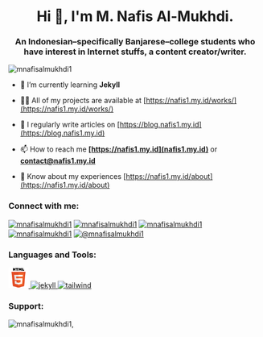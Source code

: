 <h1 align="center">Hi 👋, I'm M. Nafis Al-Mukhdi.</h1>
<h3 align="center">An Indonesian–specifically Banjarese–college students who have interest in Internet stuffs, a content creator/writer.</h3>

<p align="left"> <img src="https://komarev.com/ghpvc/?username=mnafisalmukhdi1&label=Profile%20views&color=0e75b6&style=flat" alt="mnafisalmukhdi1" /> </p>

- 🌱 I’m currently learning **Jekyll**

- 👨‍💻 All of my projects are available at [https://nafis1.my.id/works/](https://nafis1.my.id/works/)

- 📝 I regularly write articles on [https://blog.nafis1.my.id](https://blog.nafis1.my.id)

- 📫 How to reach me **[https://nafis1.my.id](nafis1.my.id)** or **contact@nafis1.my.id**

- 📄 Know about my experiences [https://nafis1.my.id/about](https://nafis1.my.id/about)

<h3 align="left">Connect with me:</h3>
<p align="left">
<a href="https://twitter.com/mnafisalmukhdi1" target="blank"><img align="center" src="https://raw.githubusercontent.com/rahuldkjain/github-profile-readme-generator/master/src/images/icons/Social/twitter.svg" alt="mnafisalmukhdi1" height="30" width="40" /></a>
<a href="https://linkedin.com/in/mnafisalmukhdi1" target="blank"><img align="center" src="https://raw.githubusercontent.com/rahuldkjain/github-profile-readme-generator/master/src/images/icons/Social/linked-in-alt.svg" alt="mnafisalmukhdi1" height="30" width="40" /></a>
<a href="https://fb.com/mnafisalmukhdi1" target="blank"><img align="center" src="https://raw.githubusercontent.com/rahuldkjain/github-profile-readme-generator/master/src/images/icons/Social/facebook.svg" alt="mnafisalmukhdi1" height="30" width="40" /></a>
<a href="https://instagram.com/mnafisalmukhdi1" target="blank"><img align="center" src="https://raw.githubusercontent.com/rahuldkjain/github-profile-readme-generator/master/src/images/icons/Social/instagram.svg" alt="mnafisalmukhdi1" height="30" width="40" /></a>
<a href="https://www.youtube.com/c/@mnafisalmukhdi1" target="blank"><img align="center" src="https://raw.githubusercontent.com/rahuldkjain/github-profile-readme-generator/master/src/images/icons/Social/youtube.svg" alt="@mnafisalmukhdi1" height="30" width="40" /></a>
</p>

<h3 align="left">Languages and Tools:</h3>
<p align="left"> <a href="https://www.w3.org/html/" target="_blank" rel="noreferrer"> <img src="https://raw.githubusercontent.com/devicons/devicon/master/icons/html5/html5-original-wordmark.svg" alt="html5" width="40" height="40"/> </a> <a href="https://jekyllrb.com/" target="_blank" rel="noreferrer"> <img src="https://www.vectorlogo.zone/logos/jekyllrb/jekyllrb-icon.svg" alt="jekyll" width="40" height="40"/> </a> <a href="https://tailwindcss.com/" target="_blank" rel="noreferrer"> <img src="https://www.vectorlogo.zone/logos/tailwindcss/tailwindcss-icon.svg" alt="tailwind" width="40" height="40"/> </a> </p>

<h3 align="left">Support:</h3>
<p><a href="https://ko-fi.com/mnafisalmukhdi1,"> <img align="left" src="https://cdn.ko-fi.com/cdn/kofi3.png?v=3" height="50" width="210" alt="mnafisalmukhdi1," /></a></p><br><br>
